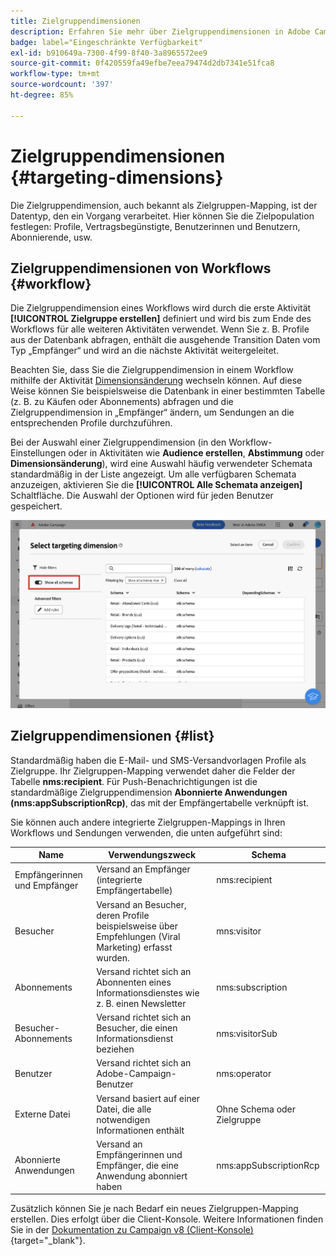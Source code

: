 ```yaml
---
title: Zielgruppendimensionen
description: Erfahren Sie mehr über Zielgruppendimensionen in Adobe Campaign Web
badge: label="Eingeschränkte Verfügbarkeit"
exl-id: b910649a-7300-4f99-8f40-3a8965572ee9
source-git-commit: 0f420559fa49efbe7eea79474d2db7341e51fca8
workflow-type: tm+mt
source-wordcount: '397'
ht-degree: 85%

---
```


# Zielgruppendimensionen {#targeting-dimensions}

Die Zielgruppendimension, auch bekannt als Zielgruppen-Mapping, ist der Datentyp, den ein Vorgang verarbeitet. Hier können Sie die Zielpopulation festlegen: Profile, Vertragsbegünstigte, Benutzerinnen und Benutzern, Abonnierende, usw.

## Zielgruppendimensionen von Workflows {#workflow}

Die Zielgruppendimension eines Workflows wird durch die erste Aktivität **[!UICONTROL Zielgruppe erstellen]** definiert und wird bis zum Ende des Workflows für alle weiteren Aktivitäten verwendet. Wenn Sie z. B. Profile aus der Datenbank abfragen, enthält die ausgehende Transition Daten vom Typ „Empfänger“ und wird an die nächste Aktivität weitergeleitet.

Beachten Sie, dass Sie die Zielgruppendimension in einem Workflow mithilfe der Aktivität [Dimensionsänderung](../workflows/activities/change-dimension.md) wechseln können. Auf diese Weise können Sie beispielsweise die Datenbank in einer bestimmten Tabelle (z. B. zu Käufen oder Abonnements) abfragen und die Zielgruppendimension in „Empfänger“ ändern, um Sendungen an die entsprechenden Profile durchzuführen.

Bei der Auswahl einer Zielgruppendimension (in den Workflow-Einstellungen oder in Aktivitäten wie **Audience erstellen**, **Abstimmung** oder **Dimensionsänderung**), wird eine Auswahl häufig verwendeter Schemata standardmäßig in der Liste angezeigt. Um alle verfügbaren Schemata anzuzeigen, aktivieren Sie die **[!UICONTROL Alle Schemata anzeigen]** Schaltfläche. Die Auswahl der Optionen wird für jeden Benutzer gespeichert.

![](assets/targeting-dimension-show-all.png)

## Zielgruppendimensionen {#list}

Standardmäßig haben die E-Mail- und SMS-Versandvorlagen Profile als Zielgruppe. Ihr Zielgruppen-Mapping verwendet daher die Felder der Tabelle **nms:recipient**. Für Push-Benachrichtigungen ist die standardmäßige Zielgruppendimension **Abonnierte Anwendungen (nms:appSubscriptionRcp)**, das mit der Empfängertabelle verknüpft ist.

Sie können auch andere integrierte Zielgruppen-Mappings in Ihren Workflows und Sendungen verwenden, die unten aufgeführt sind:

| Name | Verwendungszweck | Schema |
|---|---|---|
| Empfängerinnen und Empfänger | Versand an Empfänger (integrierte Empfängertabelle) | nms:recipient |
| Besucher | Versand an Besucher, deren Profile beispielsweise über Empfehlungen (Viral Marketing) erfasst wurden. | mns:visitor |
| Abonnements  | Versand richtet sich an Abonnenten eines Informationsdienstes wie z. B. einen Newsletter | nms:subscription |
| Besucher-Abonnements | Versand richtet sich an Besucher, die einen Informationsdienst beziehen | nms:visitorSub |
| Benutzer | Versand richtet sich an Adobe-Campaign-Benutzer | nms:operator |
| Externe Datei | Versand basiert auf einer Datei, die alle notwendigen Informationen enthält | Ohne Schema oder Zielgruppe |
| Abonnierte Anwendungen | Versand an Empfängerinnen und Empfänger, die eine Anwendung abonniert haben | nms:appSubscriptionRcp |

Zusätzlich können Sie je nach Bedarf ein neues Zielgruppen-Mapping erstellen. Dies erfolgt über die Client-Konsole. Weitere Informationen finden Sie in der [Dokumentation zu Campaign v8 (Client-Konsole)](https://experienceleague.adobe.com/docs/campaign/campaign-v8/audience/add-profiles/target-mappings.html?lang=de#new-mapping){target="_blank"}.
